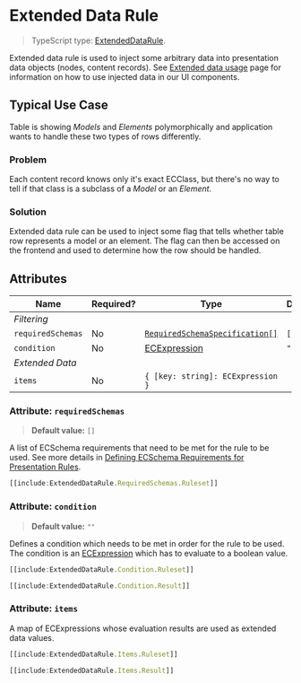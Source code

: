 # Extended Data Rule

> TypeScript type: [ExtendedDataRule]($presentation-common).

Extended data rule is used to inject some arbitrary data into presentation data objects (nodes, content records). See [Extended data usage](../Customization/ExtendedDataUsage.md) page for information on how to use injected data in our UI components.

## Typical Use Case

Table is showing *Models* and *Elements* polymorphically and application wants to handle these two types
of rows differently.

### Problem

Each content record knows only it's exact ECClass, but there's no way to tell if that class is a subclass
of a *Model* or an *Element*.

### Solution

Extended data rule can be used to inject some flag that tells whether table row represents a model or an element. The
flag can then be accessed on the frontend and used to determine how the row should be handled.

## Attributes

| Name               | Required? | Type                                                                 | Default |
| ------------------ | --------- | -------------------------------------------------------------------- | ------- |
| *Filtering*        |
| `requiredSchemas`  | No        | [`RequiredSchemaSpecification[]`](../Advanced/SchemaRequirements.md) | `[]`    |
| `condition`        | No        | [ECExpression](./ECExpressions.md#rule-condition)                    | `""`    |
| *Extended Data*    |
| `items`            | No        | `{ [key: string]: ECExpression }`                                    |         |

### Attribute: `requiredSchemas`

> **Default value:** `[]`

A list of ECSchema requirements that need to be met for the rule to be used. See more details in [Defining ECSchema Requirements for Presentation Rules](../Advanced/SchemaRequirements.md).

```ts
[[include:ExtendedDataRule.RequiredSchemas.Ruleset]]
```

### Attribute: `condition`

> **Default value:** `""`

Defines a condition which needs to be met in order for the rule to be used. The condition is an [ECExpression](./ECExpressions.md#rule-condition) which has to evaluate to a boolean value.

```ts
[[include:ExtendedDataRule.Condition.Ruleset]]
```

```ts
[[include:ExtendedDataRule.Condition.Result]]
```

### Attribute: `items`

A map of ECExpressions whose evaluation results are used as extended data values.

```ts
[[include:ExtendedDataRule.Items.Ruleset]]
```

```ts
[[include:ExtendedDataRule.Items.Result]]
```
